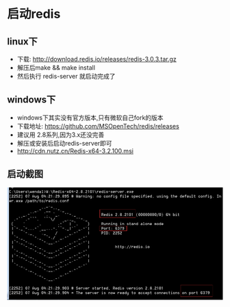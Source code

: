 # 启动redis

## linux下

* 下载: http://download.redis.io/releases/redis-3.0.3.tar.gz
* 解压后make && make install
* 然后执行 redis-server 就启动完成了

## windows下

* windows下其实没有官方版本,只有微软自己fork的版本
* 下载地址: https://github.com/MSOpenTech/redis/releases
* 建议用 2.8系列,因为3.x还没完善
* 解压或安装后启动redis-server即可
* http://cdn.nutz.cn/Redis-x64-3.2.100.msi

## 启动截图

![redis启动截图](images/start_redis.png)